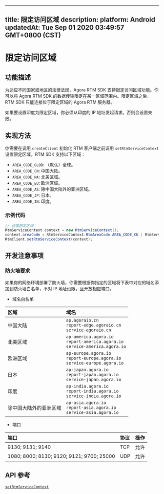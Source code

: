 
---
title: 限定访问区域
description: 
platform: Android
updatedAt: Tue Sep 01 2020 03:49:57 GMT+0800 (CST)
---
# 限定访问区域
## 功能描述

为适应不同国家或地区的法律法规，Agora RTM SDK 支持限定访问区域功能。你可以将 Agora RTM SDK 的数据传输限定在某一区域范围内。限定区域之后，RTM SDK 只能连接位于限定区域的 Agora RTM 服务器。

<div class="alert note">如果要设置印度为限定区域，你必须从印度的 IP 地址发起请求。否则会设置失败。</div>

## 实现方法

你需要在调用 `createClient` 初始化 RTM 客户端之前调用 `setRtmServiceContext` 设置限定区域。RTM SDK 支持以下区域：

- `AREA_CODE_GLOB`: （默认）全球。
- `AREA_CODE_CN`: 中国大陆。
- `AREA_CODE_NA`: 北美区域。
- `AREA_CODE_EU`: 欧洲区域。
- `AREA_CODE_AS`: 除中国大陆外的亚洲区域。
- `AREA_CODE_JP`: 日本。
- `AREA_CODE_IN`: 印度。

### 示例代码


```java
// 设置限定区域
RtmServiceContext context = new RtmServiceContext();
context.areaCode = RtmServiceContext.RtmAreaCode.AREA_CODE_CN | RtmServiceContext.RtmAreaCode.AREA_CODE_NA;
RtmClient.setRtmServiceContext(context);
```


##  开发注意事项

### 防火墙要求

如果你的网络环境部署了防火墙，你需要根据你指定的区域将下表中对应的域名添加到防火墙白名单，不对 IP 地址设限，且开放相应端口。

- 域名白名单

| 区域                   | 域名                                                         |
| :--------------------- | :----------------------------------------------------------- |
| 中国大陆               | `ap.agoraio.cn` <br> `report-edge.agoraio.cn` <br> `service-agoraio.cn` |
| 北美区域               | `ap-america.agora.io`  <br> `report-america.agora.io` <br> `service-america.agora.io` |
| 欧洲区域               | `ap-europe.agora.io` <br> `report-europe.agora.io` <br> `service-europe.agora.io` |
| 日本                   | `ap-japan.agora.io` <br> `report-japan.agora.io` <br> `service-japan.agora.io` |
| 印度                   | `ap-india.agora.io` <br> `report-india.agora.io` <br> `service-india.agora.io` |
| 除中国大陆外的亚洲区域 | `ap-asia.agora.io`  <br> `report-asia.agora.io` <br> `service-asia.agora.io` |

- 端口

| 端口              | 协议 | 操作 |
| :---------------- | :--- | :--- |
| 9130; 9131; 9140  | TCP  | 允许 |
| 1080; 8000; 8130;  9120; 9121; 9700; 25000 | UDP  | 允许 |

## API 参考

[`setRtmServiceContext`](https://docs.agora.io/cn/Video/API%20Reference/RTM_java/classio_1_1agora_1_1rtm_1_1_rtm_client.html#a60f0dae72834f3d300bd7e5abb3fdcc7)
